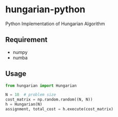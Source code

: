 # hungarian-python
Python Implementation of Hungarian Algorithm

## Requirement

- numpy
- numba

## Usage

```python
from hungarian import Hungarian

N = 10  # problem size
cost_matrix = np.random.random((N, N))
h = Hungarian(N)
assignment, total_cost = h.execute(cost_matrix)
```
